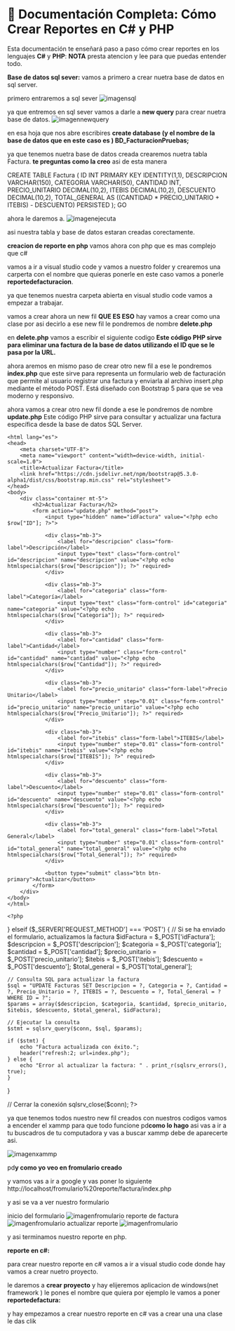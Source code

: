 # 📄 Documentación Completa: Cómo Crear Reportes en C# y PHP

 Esta documentación te enseñará paso a paso cómo crear reportes en los lenguajes **C#** y **PHP**:
 **NOTA** presta atencion y lee para que puedas entender todo.

**Base de datos sql sever:**
 vamos a primero a crear nuetra base de datos en sql server.

primero entraremos a sql sever 
![imagensql](image-2.png)

ya que entremos en sql sever vamos a darle a **new query** para crear nuetra base de datos.
![imagennewquery](image-4.png)
 
 en esa hoja que nos abre escribires 
 **create database (y el nombre de la base de datos que en este caso es ) BD_FacturacionPruebas;**
  
  ya que tenemos nuetra base de datos creada crearemos nuetra tabla Factura.
**te preguntas como la creo** asi de esta manera 

CREATE TABLE Factura (
    ID INT PRIMARY KEY IDENTITY(1,1),
    DESCRIPCION VARCHAR(150),
    CATEGORIA VARCHAR(50),
    CANTIDAD INT,
    PRECIO_UNITARIO DECIMAL(10,2),
    ITEBIS DECIMAL(10,2),
    DESCUENTO DECIMAL(10,2),
    TOTAL_GENERAL AS ((CANTIDAD * PRECIO_UNITARIO + ITEBIS) - DESCUENTO) PERSISTED
);
GO

ahora le daremos a.
![imagenejecuta](image-5.png)

asi nuestra tabla y base de datos estaran creadas corectamente.

**creacion de reporte en php**
vamos ahora con php que es mas complejo que c# 

vamos a ir a visual studio code
 y vamos a nuestro folder y crearemos una carperta con el nombre que quieras ponerle en este caso vamos a ponerle **reportedefacturacion**.

 ya que tenemos nuestra carpeta abierta en visual studio code vamos a empezar a trabajar.

vamos a crear ahora un new fil **QUE ES ESO** hay vamos a crear como una clase por asi decirlo a ese new fil le pondremos de nombre **delete.php**

en **delete.php** vamos a escribir el siguiente codigo **Este código PHP sirve para eliminar una factura de la base de datos utilizando el ID que se le pasa por la URL.**

<?php
require_once("../conectarsql.php");

// Verificar si el parámetro 'id' está presente
if (isset($_GET['id'])) {
    $idFactura = $_GET['id'];

    // Consulta SQL para eliminar la factura
    $sql = "DELETE FROM Facturas WHERE ID = ?";
    $params = array($idFactura);

    // Preparar y ejecutar la consulta
    $stmt = sqlsrv_query($conn, $sql, $params);

    // Verificar si la eliminación fue exitosa
    if ($stmt) {
        echo "Factura eliminada con éxito.";
        // Redirigir a la página de listado después de 2 segundos
        header("Location: index.php");
    } else {
        echo "Error al eliminar la factura: " . print_r(sqlsrv_errors(), true);
    }
} else {
    echo "ID no proporcionado.";
}

// Cerrar la conexión
sqlsrv_close($conn);

?>

ahora aremos en mismo paso de crear otro new fil a ese le pondremos **index.php** que este sirve para  representa un formulario web de facturación que permite al usuario registrar una factura y enviarla al archivo insert.php mediante el método POST. Está diseñado con Bootstrap 5 para que se vea moderno y responsivo.

<?php
include("../conectarsql.php");

// Obtener los datos del formulario
$Descripcion = $_POST['Descripcion'];
$Categoria = $_POST['Categoria'];
$Cantidad = $_POST['Cantidad'];
$Precio_Unitario = $_POST['Precio_Unitario'];
$ITEBIS = $_POST['ITEBIS'];
$Descuento = $_POST['Descuento'];
$Total_General = $_POST['Total_General'];

    // Insertar los datos en la base de datos
$sql = "INSERT INTO Facturas (Descripcion, Categoria, Cantidad, Precio_Unitario, ITEBIS, Descuento, Total_General) 
            VALUES (?, ?, ?, ?, ?, ?, ?)";

    // Preparar la consulta
$params = array($Descripcion, $Categoria, $Cantidad, $Precio_Unitario, $ITEBIS, $Descuento, $Total_General);
    
    // Ejecutar la consulta
$stmt = sqlsrv_query($conn, $sql, $params);

    // Verificar si la inserción fue exitosa
if ($stmt) {
    echo "Factura agregada exitosamente.";
    header("Location: reporte.php");
} else {
    echo "Error al agregar la factura.";
    print_r(sqlsrv_errors());
}3
?>

ahora vamos a crear otro new fil donde a ese le pondremos de nombre **update.php** Este código PHP sirve para consultar y actualizar una factura específica desde la base de datos SQL Server.

<?php
require_once("../conectarsql.php");

// Verificar si el parámetro 'id' está presente
if (isset($_GET['id'])) {
    // Obtener los datos de la factura desde los parámetros
    
    $sql = "SELECT * FROM Facturas WHERE ID=?";
    $stmt = sqlsrv_query($conn, $sql, array($_GET['id']));
    $row = sqlsrv_fetch_array($stmt);
        
    // $descripcion = $_GET['descripcion'];
    // $categoria = $_GET['categoria'];
    // $cantidad = $_GET['cantidad'];
    // $precio_unitario = $_GET['precio_unitario'];
    // $itebis = $_GET['itebis'];
    // $descuento = $_GET['descuento'];
    // $total_general = $_GET['total_general'];

    // Mostrar el formulario con los valores actuales
    ?>
    <html lang="es">
    <head>
        <meta charset="UTF-8">
        <meta name="viewport" content="width=device-width, initial-scale=1.0">
        <title>Actualizar Factura</title>
        <link href="https://cdn.jsdelivr.net/npm/bootstrap@5.3.0-alpha1/dist/css/bootstrap.min.css" rel="stylesheet">
    </head>
    <body>
        <div class="container mt-5">
            <h2>Actualizar Factura</h2>
            <form action="update.php" method="post">
                <input type="hidden" name="idFactura" value="<?php echo $row["ID"]; ?>">

                <div class="mb-3">
                    <label for="descripcion" class="form-label">Descripción</label>
                    <input type="text" class="form-control" id="descripcion" name="descripcion" value="<?php echo htmlspecialchars($row["Descripcion"]); ?>" required>
                </div>

                <div class="mb-3">
                    <label for="categoria" class="form-label">Categoría</label>
                    <input type="text" class="form-control" id="categoria" name="categoria" value="<?php echo htmlspecialchars($row["Categoria"]); ?>" required>
                </div>

                <div class="mb-3">
                    <label for="cantidad" class="form-label">Cantidad</label>
                    <input type="number" class="form-control" id="cantidad" name="cantidad" value="<?php echo htmlspecialchars($row["Cantidad"]); ?>" required>
                </div>

                <div class="mb-3">
                    <label for="precio_unitario" class="form-label">Precio Unitario</label>
                    <input type="number" step="0.01" class="form-control" id="precio_unitario" name="precio_unitario" value="<?php echo htmlspecialchars($row["Precio_Unitario"]); ?>" required>
                </div>

                <div class="mb-3">
                    <label for="itebis" class="form-label">ITEBIS</label>
                    <input type="number" step="0.01" class="form-control" id="itebis" name="itebis" value="<?php echo htmlspecialchars($row["ITEBIS"]); ?>" required>
                </div>

                <div class="mb-3">
                    <label for="descuento" class="form-label">Descuento</label>
                    <input type="number" step="0.01" class="form-control" id="descuento" name="descuento" value="<?php echo htmlspecialchars($row["Descuento"]); ?>" required>
                </div>

                <div class="mb-3">
                    <label for="total_general" class="form-label">Total General</label>
                    <input type="number" step="0.01" class="form-control" id="total_general" name="total_general" value="<?php echo htmlspecialchars($row["Total_General"]); ?>" required>
                </div>

                <button type="submit" class="btn btn-primary">Actualizar</button>
            </form>
        </div>
    </body>
    </html>

    <?php
} elseif ($_SERVER['REQUEST_METHOD'] === 'POST') {
    // Si se ha enviado el formulario, actualizamos la factura
    $idFactura = $_POST['idFactura'];
    $descripcion = $_POST['descripcion'];
    $categoria = $_POST['categoria'];
    $cantidad = $_POST['cantidad'];
    $precio_unitario = $_POST['precio_unitario'];
    $itebis = $_POST['itebis'];
    $descuento = $_POST['descuento'];
    $total_general = $_POST['total_general'];

    // Consulta SQL para actualizar la factura
    $sql = "UPDATE Facturas SET Descripcion = ?, Categoria = ?, Cantidad = ?, Precio_Unitario = ?, ITEBIS = ?, Descuento = ?, Total_General = ? WHERE ID = ?";
    $params = array($descripcion, $categoria, $cantidad, $precio_unitario, $itebis, $descuento, $total_general, $idFactura);

    // Ejecutar la consulta
    $stmt = sqlsrv_query($conn, $sql, $params);

    if ($stmt) {
        echo "Factura actualizada con éxito.";
        header("refresh:2; url=index.php");
    } else {
        echo "Error al actualizar la factura: " . print_r(sqlsrv_errors(), true);
    }
}

// Cerrar la conexión
sqlsrv_close($conn);
?>



ya que tenemos todos nuestro new fil creados con nuestros codigos vamos a encender el xammp para que todo funcione pd**como lo hago** asi vas a ir a tu buscadros de tu computadora y vas a buscar xammp debe de aparecerte asi. 

![imagenxammp](image-6.png)

pd**y como yo veo en fromulario creado**

y vamos vas a ir a google y vas poner lo siguiente http://localhost/fromulario%20reporte/factura/index.php

y asi se va a ver nuestro formulario

inicio del formulario 
![imagenfromulario](image-7.png)
reporte de factura 
![imagenfromulario](image-8.png)
actualizar reporte 
![imagenfromulario](image-9.png)

y asi terminamos nuestro reporte en php.

**reporte en c#:**

para crear nuestro reporte en c# vamos a ir a visual studio code donde hay vamos a crear nuetro proyecto.

le daremos a **crear proyecto**
y hay elijeremos aplicacion de windows(net framework )
le pones el nombre que quiera por ejemplo le vamos a poner **reportedefactura:**

y hay empezamos a crear nuestro reporte en c#
 vas a crear una una clase le das clik